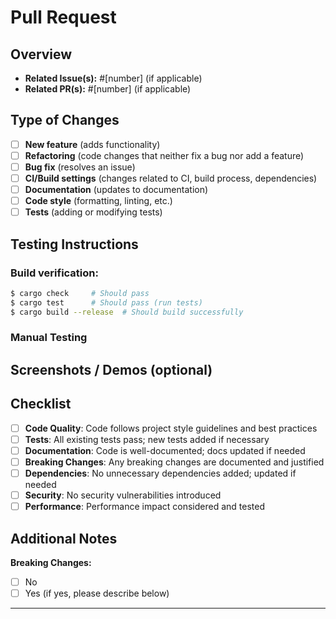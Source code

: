 # Pull Request

## Overview

<!-- Briefly describe the changes made and their purpose. What does this PR accomplish? -->
- **Related Issue(s):** #[number] (if applicable)
- **Related PR(s):** #[number] (if applicable)

## Type of Changes

<!-- Please check all that apply -->
- [ ] **New feature** (adds functionality)
- [ ] **Refactoring** (code changes that neither fix a bug nor add a feature)
- [ ] **Bug fix** (resolves an issue)
- [ ] **CI/Build settings** (changes related to CI, build process, dependencies)
- [ ] **Documentation** (updates to documentation)
- [ ] **Code style** (formatting, linting, etc.)
- [ ] **Tests** (adding or modifying tests)

## Testing Instructions

<!-- How should reviewers test these changes? Provide step-by-step instructions. -->

### Build verification:
```sh
$ cargo check     # Should pass
$ cargo test      # Should pass (run tests)
$ cargo build --release  # Should build successfully
```

<!-- Include any specific testing steps, commands, or expected outcomes -->

### Manual Testing
<!-- Describe any manual testing performed or required -->

## Screenshots / Demos (optional)

<!-- Include images, videos, or console output demonstrating the changes, especially for UI/graphics related changes -->

## Checklist

<!-- Before submitting, ensure the following: -->
- [ ] **Code Quality**: Code follows project style guidelines and best practices
- [ ] **Tests**: All existing tests pass; new tests added if necessary
- [ ] **Documentation**: Code is well-documented; docs updated if needed
- [ ] **Breaking Changes**: Any breaking changes are documented and justified
- [ ] **Dependencies**: No unnecessary dependencies added; updated if needed
- [ ] **Security**: No security vulnerabilities introduced
- [ ] **Performance**: Performance impact considered and tested

## Additional Notes

<!-- Any additional context, concerns, or reminders for reviewers -->

**Breaking Changes:**
- [ ] No
- [ ] Yes (if yes, please describe below)

---
